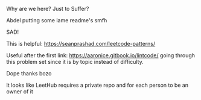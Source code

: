 Why are we here? Just to Suffer?


Abdel putting some lame readme's smfh


SAD!


This is helpful: https://seanprashad.com/leetcode-patterns/

Useful after the first link: https://aaronice.gitbook.io/lintcode/ going through this problem set since it is by topic instead of difficulty.

Dope thanks bozo




It looks like LeetHub requires a private repo and for each person to be an owner of it
